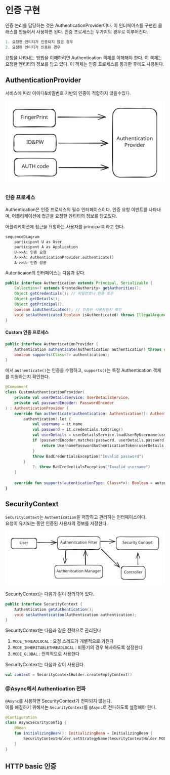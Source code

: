 # 인증 구현

인증 논리를 담당하는 것은 AuthenticationProvider이다. 이 인터페이스를 구현한 클래스를 만들어서 사용하면 된다. 인증 프로세스는 두가지의 경우로 이루어진다.

```kotlin
1. 요청한 엔티티가 인증되지 않은 경우
2. 요청한 엔티티가 인증된 경우
```

요청을 나타내는 방법을 이해하려면 Authentication 객체를 이해해야 한다. 이 객체는 요청한 엔티티의 정보를 담고 있다. 이 객체는 인증 프로세스를 통과한 후에도 사용된다.

## AuthenticationProvider

서비스에 따라 아이디&비밀번호 기반의 인증이 적합하지 않을수있다.

<img src="../../../.gitbook/assets/file.excalidraw (41).svg" alt="" class="gitbook-drawing">

### 인증 프로세스

Authentication은 인증 프로세스의 필수 인터페이스이다. 인증 요청 이벤트를 나타내며, 어플리케이션에 접근을 요청한 엔티티의 정보를 담고있다.

어플리케이션에 접근을 요청하는 사용자를 principal이라고 한다.

```mermaid
sequenceDiagram
    participant U as User
    participant A as Application
    U->>A: 인증 요청
    A->>A: AuthenticationProvider.authenticate()
    A->>U: 인증 성공
```

Autenticaion의 인터페이스는 다음과 같다.

```java
public interface Authentication extends Principal, Serializable {
    Collection<? extends GrantedAuthority> getAuthorities();
    Object getCredentials(); // 비밀번호나 인증 토큰
    Object getDetails(); 
    Object getPrincipal();
    boolean isAuthenticated(); // 인증된 사용자인지 확인
    void setAuthenticated(boolean isAuthenticated) throws IllegalArgumentException;
}
```

#### Custom 인증 프로세스

```java
public interface AuthenticationProvider {
    Authentication authenticate(Authentication authentication) throws AuthenticationException;
    boolean supports(Class<?> authentication);
}
```

에서 `authenticate()`는 인증을 수행하고, `supports()`는 특정 Authentication 객체를 지원하는지 확인한다.

```kotlin
@Component
class CustomAuthenticationProvider(
    private val userDetailsService: UserDetailsService,
    private val passwordEncoder: PasswordEncoder
) : AuthenticationProvider {
    override fun authenticate(authentication: Authentication?): Authentication {
        authentication?.let {
            val username = it.name
            val password = it.credentials.toString()
            val userDetails = userDetailsService.loadUserByUsername(username)
            if (passwordEncoder.matches(password, userDetails.password)) {
                return UsernamePasswordAuthenticationToken(userDetails, password, userDetails.authorities)
            }
            throw BadCredentialsException("Invalid password")
        }
            ?: throw BadCredentialsException("Invalid username")
    }

    override fun supports(autenticationType: Class<*>): Boolean = autenticationType == UsernamePasswordAuthenticationToken::class.java
}
```

## SecurityContext

`SecurityContext`는 `Authentication`을 저장하고 관리하는 인터페이스이다. \
요청이 유지되는 동안 인증된 사용자의 정보를 저장한다.

<img src="../../../.gitbook/assets/file.excalidraw.svg" alt="" class="gitbook-drawing">

SecurityContext는 다음과 같이 정의되어 있다.

```java
public interface SecurityContext {
    Authentication getAuthentication();
    void setAuthentication(Authentication authentication);
}
```

SecurityContext는 다음과 같은 전략으로 관리된다
1. `MODE_THREADLOCAL` : 요청 스레드가 개별적으로 가진다
2. `MODE_INHERITABLETHREADLOCAL` : 비동기의 경우 복사하도록 설정한다
3. `MODE_GLOBAL` : 전역적으로 사용한다

SecurityContext는 다음과 같이 사용된다.

```kotlin
val context = SecurityContextHolder.createEmptyContext()
```

### @Async에서 Authentication 전파

`@Async`를 사용하면 SecurityContext가 전파되지 않는다.\
이를 해결하기 위해서는 `SecurityContext`를 `@Async`로 전파하도록 설정해야 한다.

```kotlin
@Configuration
class AsyncSecurityConfig {
    @Bean
    fun initializingBean(): InitializingBean = InitializingBean {
        SecurityContextHolder.setStrategyName(SecurityContextHolder.MODE_INHERITABLETHREADLOCAL)
    }
}
```

## HTTP basic 인증
































































































































































































































































































































